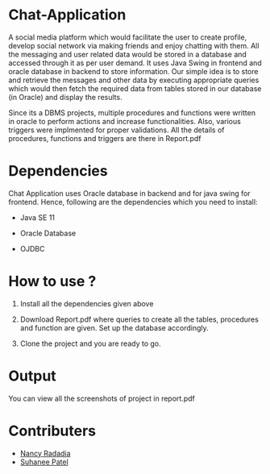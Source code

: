 # Chat-Application
A social media platform which would facilitate the user to create profile, develop social network via making friends and enjoy chatting with them. All the messaging and user related data would be stored in a database and accessed through it as per user demand. It uses Java Swing in frontend and oracle database in backend to store information. Our simple idea is to store and retrieve the messages and other data by executing appropriate queries which would then fetch the required data from tables stored in our database (in Oracle) and display the results.

Since its a DBMS projects, multiple procedures and functions were written in oracle to perform actions and increase functionalities. Also, various triggers were implmented for proper validations. All the details of procedures, functions and triggers are there in Report.pdf 

# Dependencies

Chat Application uses Oracle database in backend and for java swing for frontend. Hence, following are the dependencies which you need to install:

+ Java SE 11

+ Oracle Database

+ OJDBC

# How to use ?
1. Install all the dependencies given above

2. Download Report.pdf where queries to create all the tables, procedures and function are given. Set up the database accordingly.

3. Clone the project and you are ready to go.

# Output
You can view all the screenshots of project in report.pdf


# Contributers
+ [Nancy Radadia](https://github.com/nancyradadia)
+ [Suhanee Patel](https://github.com/sp2605)



